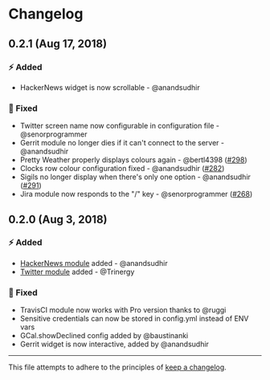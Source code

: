 # Changelog

## 0.2.1 (Aug 17, 2018)

### ⚡️ Added

* HackerNews widget is now scrollable - @anandsudhir

### 🐞 Fixed

* Twitter screen name now configurable in configuration file - @senorprogrammer
* Gerrit module no longer dies if it can't connect to the server - @anandsudhir
* Pretty Weather properly displays colours again - @bertl4398 ([#298](https://github.com/senorprogrammer/wtf/issues/298))
* Clocks row colour configuration fixed - @anandsudhir ([#282](https://github.com/senorprogrammer/wtf/issues/282))
* Sigils no longer display when there's only one option - @anandsudhir ([#291](https://github.com/senorprogrammer/wtf/issues/291))
* Jira module now responds to the "/" key - @senorprogrammer ([#268](https://github.com/senorprogrammer/wtf/issues/268))

## 0.2.0 (Aug 3, 2018)

### ⚡️ Added

* [HackerNews module](https://wtfutil.com/modules/hackernews/) added - @anandsudhir
* [Twitter module](https://wtfutil.com/modules/twitter/) added - @Trinergy

### 🐞 Fixed

* TravisCI module now works with Pro version thanks to @ruggi
* Sensitive credentials can now be stored in config.yml instead of ENV vars
* GCal.showDeclined config added by @baustinanki
* Gerrit widget is now interactive, added by @anandsudhir

---

This file attempts to adhere to the principles of [keep a changelog](https://keepachangelog.com/en/1.0.0/).
